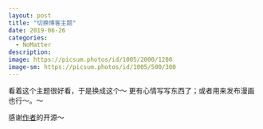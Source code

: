 ```yaml
---
layout: post
title: "切换博客主题"
date: 2019-06-26
categories:
  - NoMatter
description:
image: https://picsum.photos/id/1005/2000/1200
image-sm: https://picsum.photos/id/1005/500/300
---
```

看着这个主题很好看，于是换成这个～ 更有心情写写东西了；或者用来发布漫画也行～。～

感谢[作者](https://thomasvaeth.github.io/trophy-jekyll/)的开源～